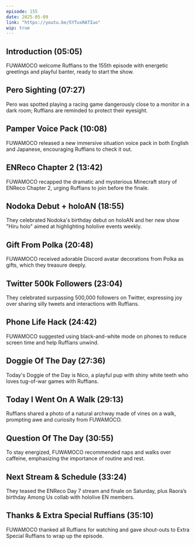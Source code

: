 ```yaml
---
episode: 155
date: 2025-05-09
link: "https://youtu.be/5YTuxRATIuo"
wip: true
---
```


## Introduction (05:05)

FUWAMOCO welcome Ruffians to the 155th episode with energetic greetings and playful banter, ready to start the show.

## Pero Sighting (07:27)

Pero was spotted playing a racing game dangerously close to a monitor in a dark room; Ruffians are reminded to protect their eyesight.

## Pamper Voice Pack (10:08)

FUWAMOCO released a new immersive situation voice pack in both English and Japanese, encouraging Ruffians to check it out.

## ENReco Chapter 2 (13:42)

FUWAMOCO recapped the dramatic and mysterious Minecraft story of ENReco Chapter 2, urging Ruffians to join before the finale.

## Nodoka Debut + holoAN (18:55)

They celebrated Nodoka's birthday debut on holoAN and her new show "Hiru holo" aimed at highlighting hololive events weekly.

## Gift From Polka (20:48)

FUWAMOCO received adorable Discord avatar decorations from Polka as gifts, which they treasure deeply.

## Twitter 500k Followers (23:04)

They celebrated surpassing 500,000 followers on Twitter, expressing joy over sharing silly tweets and interactions with Ruffians.

## Phone Life Hack (24:42)

FUWAMOCO suggested using black-and-white mode on phones to reduce screen time and help Ruffians unwind.

## Doggie Of The Day (27:36)

Today's Doggie of the Day is Nico, a playful pup with shiny white teeth who loves tug-of-war games with Ruffians.

## Today I Went On A Walk (29:13)

Ruffians shared a photo of a natural archway made of vines on a walk, prompting awe and curiosity from FUWAMOCO.

## Question Of The Day (30:55)

To stay energized, FUWAMOCO recommended naps and walks over caffeine, emphasizing the importance of routine and rest.

## Next Stream & Schedule (33:24)

They teased the ENReco Day 7 stream and finale on Saturday, plus Raora’s birthday Among Us collab with hololive EN members.

## Thanks & Extra Special Ruffians (35:10)

FUWAMOCO thanked all Ruffians for watching and gave shout-outs to Extra Special Ruffians to wrap up the episode.
